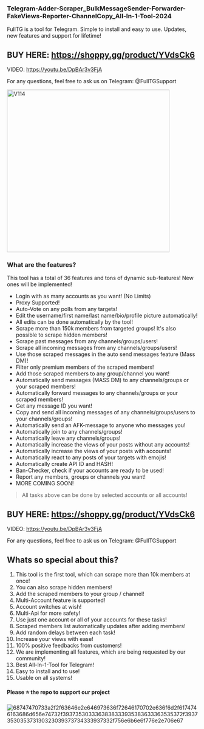 ### Telegram-Adder-Scraper_BulkMessageSender-Forwarder-FakeViews-Reporter-ChannelCopy_All-In-1-Tool-2024

FullTG is a tool for Telegram. Simple to install and easy to use. Updates, new features and support for lifetime!

## BUY HERE: https://shoppy.gg/product/YVdsCk6

VIDEO: https://youtu.be/DpBAr3v3FjA

For any questions, feel free to ask us on Telegram: @FullTGSupport

<img width="428" alt="V114" src="https://github.com/All-In-Tools/Telegram-Adder-Scraper_BulkMessageSender-Forwarder-FakeViews-Reporter-ChannelCopy_All-In-1-Tool-2024/assets/157540092/881dbfd0-88a0-4e5f-8012-4d92ab24539d">

### What are the features?
This tool has a total of 36 features and tons of dynamic sub-features! New ones will be implemented!

- Login with as many accounts as you want! (No Limits)
- Proxy Supported!
- Auto-Vote on any polls from any targets!
- Edit the username/first name/last name/bio/profile picture automatically!
- All edits can be done automatically by the tool!
- Scrape more than 150k members from targeted groups! It's also possible to scrape hidden members!
- Scrape past messages from any channels/groups/users!
- Scrape all incoming messages from any channels/groups/users!
- Use those scraped messages in the auto send messages feature (Mass DM)!
- Filter only premium members of the scraped members!
- Add those scraped members to any group/channel you want!
- Automatically send messages (MASS DM) to any channels/groups or your scraped members!
- Automatically forward messages to any channels/groups or your scraped members!
- Get any message ID you want!
- Copy and send all incoming messages of any channels/groups/users to your channels/groups!
- Automatically send an AFK-message to anyone who messages you!
- Automatically join to any channels/groups!
- Automatically leave any channels/groups!
- Automatically increase the views of your posts without any accounts!
- Automatically increase the views of your posts with accounts!
- Automatically react to any posts of your targets with emojis!
- Automatically create API ID and HASH!
- Ban-Checker, check if your accounts are ready to be used!
- Report any members, groups or channels you want!
- MORE COMING SOON!
>All tasks above can be done by selected accounts or all accounts!

## BUY HERE: https://shoppy.gg/product/YVdsCk6

VIDEO: https://youtu.be/DpBAr3v3FjA

For any questions, feel free to ask us on Telegram: @FullTGSupport

## Whats so special about this?
1. This tool is the first tool, which can scrape more than 10k members at once!
2. You can also scrape hidden members!
3. Add the scraped members to your group / channel!
4. Multi-Account feature is supported!
5. Account switches at wish!
6. Multi-Api for more safety!
7. Use just one account or all of your accounts for these tasks!
8. Scraped members list automatically updates after adding members!
9. Add random delays between each task!
10. Increase your views with ease!
11. 100% positive feedbacks from customers!
12. We are implementing all features, which are being requested by our community!
13. Best All-In-1-Tool for Telegram!
14. Easy to install and to use!
15. Usable on all systems!

#### Please ⭐ the repo to support our project
![68747470733a2f2f63646e2e646973636f72646170702e636f6d2f6174746163686d656e74732f3937353033363838333935383633363535372f3937353035373130323039373734333937332f756e6b6e6f776e2e706e67](https://github.com/SM-Tools/-Telegram-Adder-Scraper-Members-NEW-FREE-2024/assets/157315721/fce54b7e-3b81-46bf-bcf2-2d3c93c3785f)
